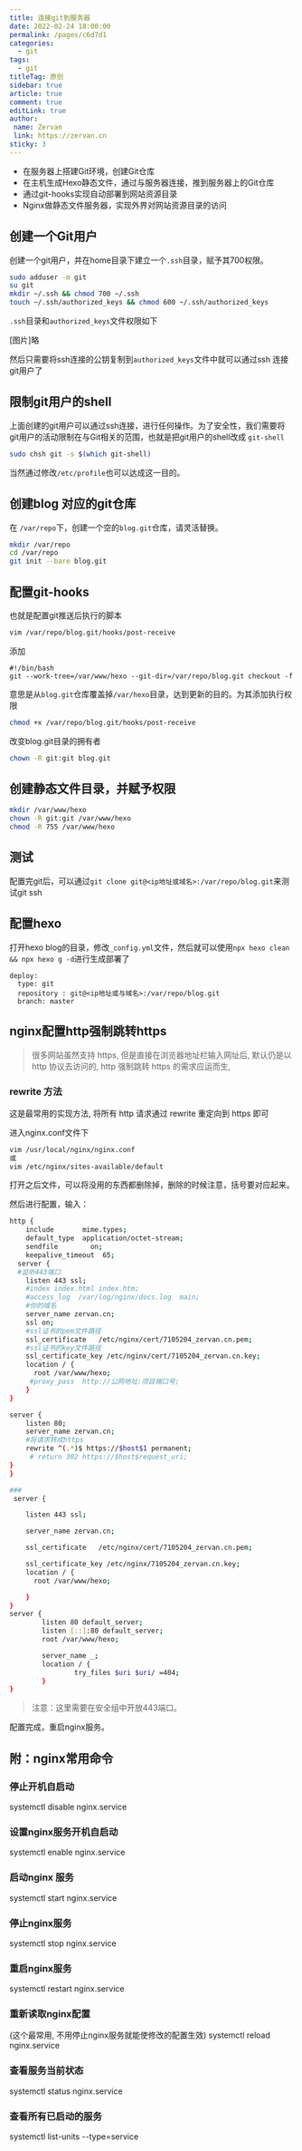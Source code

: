 ```yaml
---
title: 连接git到服务器
date: 2022-02-24 18:00:00
permalink: /pages/c6d7d1
categories:
  - git
tags:
  - git
titleTag: 原创 
sidebar: true
article: true
comment: true
editLink: true
author:
 name: Zervan
 link: https://zervan.cn
sticky: 3
---
```


- 在服务器上搭建Git环境，创建Git仓库
- 在主机生成Hexo静态文件，通过与服务器连接，推到服务器上的Git仓库
- 通过git-hooks实现自动部署到网站资源目录
- Nginx做静态文件服务器，实现外界对网站资源目录的访问

## 创建一个Git用户

创建一个git用户，并在home目录下建立一个`.ssh`目录，赋予其700权限。

```bash
sudo adduser -m git
su git
mkdir ~/.ssh && chmod 700 ~/.ssh
touch ~/.ssh/authorized_keys && chmod 600 ~/.ssh/authorized_keys
```

`.ssh`目录和`authorized_keys`文件权限如下

[图片]略

然后只需要将ssh连接的公钥复制到`authorized_keys`文件中就可以通过ssh 连接git用户了

## 限制git用户的shell

上面创建的git用户可以通过ssh连接，进行任何操作。为了安全性，我们需要将git用户的活动限制在与Git相关的范围，也就是把git用户的shell改成 `git-shell`

```bash
sudo chsh git -s $(which git-shell)
```

当然通过修改`/etc/profile`也可以达成这一目的。

## 创建blog 对应的git仓库

在 `/var/repo`下，创建一个空的`blog.git`仓库，请灵活替换。

```bash
mkdir /var/repo
cd /var/repo
git init --bare blog.git
```

## 配置git-hooks

也就是配置git推送后执行的脚本

```bash
vim /var/repo/blog.git/hooks/post-receive
```

添加

```text
#!/bin/bash
git --work-tree=/var/www/hexo --git-dir=/var/repo/blog.git checkout -f
```

意思是从`blog.git`仓库覆盖掉`/var/hexo`目录，达到更新的目的。为其添加执行权限

```bash
chmod +x /var/repo/blog.git/hooks/post-receive
```

改变blog.git目录的拥有者

```bash
chown -R git:git blog.git
```

## 创建静态文件目录，并赋予权限

```bash
mkdir /var/www/hexo
chown -R git:git /var/www/hexo
chmod -R 755 /var/www/hexo
```

## 测试

配置完git后，可以通过`git clone git@<ip地址或域名>:/var/repo/blog.git`来测试git ssh

## 配置hexo

打开hexo blog的目录，修改`_config.yml`文件，然后就可以使用`npx hexo clean && npx hexo g -d`进行生成部署了

```text
deploy:
  type: git
  repository : git@<ip地址或与域名>:/var/repo/blog.git
  branch: master
```

## nginx配置http强制跳转https

> 很多网站虽然支持 https, 但是直接在浏览器地址栏输入网址后, 默认仍是以 http 协议去访问的, http 强制跳转 https 的需求应运而生, 

### rewrite 方法

这是最常用的实现方法, 将所有 http 请求通过 rewrite 重定向到 https 即可

进入nginx.conf文件下

```bash
vim /usr/local/nginx/nginx.conf
或
vim /etc/nginx/sites-available/default
```

打开之后文件，可以将没用的东西都删除掉，删除的时候注意，括号要对应起来。

然后进行配置，输入：

```bash
http {
    include       mime.types;
    default_type  application/octet-stream;
    sendfile        on;
    keepalive_timeout  65;
  server {
  #监听443端口
    listen 443 ssl;
    #index index.html index.htm;
    #access_log  /var/log/nginx/docs.log  main;
    #你的域名
    server_name zervan.cn; 
    ssl on;
    #ssl证书的pem文件路径
    ssl_certificate   /etc/nginx/cert/7105204_zervan.cn.pem;
    #ssl证书的key文件路径
    ssl_certificate_key /etc/nginx/cert/7105204_zervan.cn.key;
    location / {
      root /var/www/hexo;
     #proxy_pass  http://公网地址:项目端口号;
    }
}

server {
    listen 80;
    server_name zervan.cn;
    #将请求转成https
    rewrite ^(.*)$ https://$host$1 permanent;
     # return 302 https://$host$request_uri;
}
}

###
 server {

    listen 443 ssl;

    server_name zervan.cn; 

    ssl_certificate   /etc/nginx/cert/7105204_zervan.cn.pem;

    ssl_certificate_key /etc/nginx/7105204_zervan.cn.key;
    location / {
      root /var/www/hexo;

    }
}
server {
        listen 80 default_server;
        listen [::]:80 default_server;
        root /var/www/hexo;

        server_name _;
        location / {
                try_files $uri $uri/ =404;
        }
}
```

> 注意：这里需要在安全组中开放443端口。

配置完成，重启nginx服务。



## 附：nginx常用命令

### 停止开机自启动

systemctl disable nginx.service

### 设置nginx服务开机自启动

systemctl enable nginx.service

### 启动nginx 服务

systemctl start nginx.service

### 停止nginx服务

systemctl stop nginx.service

### 重启nginx服务

systemctl restart nginx.service

### 重新读取nginx配置

(这个最常用, 不用停止nginx服务就能使修改的配置生效)
systemctl reload nginx.service

### 查看服务当前状态

systemctl status nginx.service

### 查看所有已启动的服务

systemctl list-units --type=service



